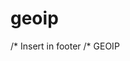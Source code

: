 # geoip
/* Insert in footer /*
GEOIP

<script src="https://cdnjs.cloudflare.com/ajax/libs/jquery/3.1.1/jquery.min.js"></script>

<script>
$.ajax({
  url: "https://geolocation-db.com/jsonp",
  jsonpCallback: "callback",
  dataType: "jsonp",
  success: function(location) {
    $('#country').html(location.country_name);
    $('#state').html(location.state);
    $('#city').html(location.city);
    $('#latitude').html(location.latitude);
    $('#longitude').html(location.longitude);
    $('#ip').html(location.IPv4);
  }
});
</script>



